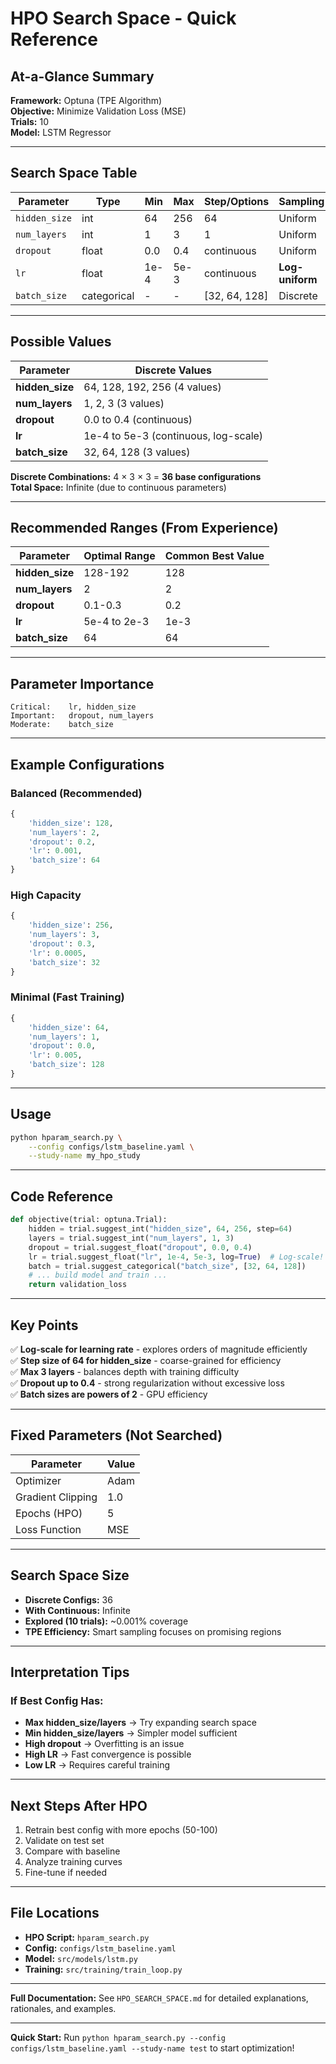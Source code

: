 # HPO Search Space - Quick Reference

## At-a-Glance Summary

**Framework:** Optuna (TPE Algorithm)  
**Objective:** Minimize Validation Loss (MSE)  
**Trials:** 10  
**Model:** LSTM Regressor  

---

## Search Space Table

| Parameter | Type | Min | Max | Step/Options | Sampling |
|-----------|------|-----|-----|--------------|----------|
| `hidden_size` | int | 64 | 256 | 64 | Uniform |
| `num_layers` | int | 1 | 3 | 1 | Uniform |
| `dropout` | float | 0.0 | 0.4 | continuous | Uniform |
| `lr` | float | 1e-4 | 5e-3 | continuous | **Log-uniform** |
| `batch_size` | categorical | - | - | [32, 64, 128] | Discrete |

---

## Possible Values

| Parameter | Discrete Values |
|-----------|----------------|
| **hidden_size** | 64, 128, 192, 256 (4 values) |
| **num_layers** | 1, 2, 3 (3 values) |
| **dropout** | 0.0 to 0.4 (continuous) |
| **lr** | 1e-4 to 5e-3 (continuous, log-scale) |
| **batch_size** | 32, 64, 128 (3 values) |

**Discrete Combinations:** 4 × 3 × 3 = **36 base configurations**  
**Total Space:** Infinite (due to continuous parameters)

---

## Recommended Ranges (From Experience)

| Parameter | Optimal Range | Common Best Value |
|-----------|---------------|-------------------|
| **hidden_size** | 128-192 | 128 |
| **num_layers** | 2 | 2 |
| **dropout** | 0.1-0.3 | 0.2 |
| **lr** | 5e-4 to 2e-3 | 1e-3 |
| **batch_size** | 64 | 64 |

---

## Parameter Importance

```
Critical:    lr, hidden_size
Important:   dropout, num_layers
Moderate:    batch_size
```

---

## Example Configurations

### Balanced (Recommended)
```python
{
    'hidden_size': 128,
    'num_layers': 2,
    'dropout': 0.2,
    'lr': 0.001,
    'batch_size': 64
}
```

### High Capacity
```python
{
    'hidden_size': 256,
    'num_layers': 3,
    'dropout': 0.3,
    'lr': 0.0005,
    'batch_size': 32
}
```

### Minimal (Fast Training)
```python
{
    'hidden_size': 64,
    'num_layers': 1,
    'dropout': 0.0,
    'lr': 0.005,
    'batch_size': 128
}
```

---

## Usage

```bash
python hparam_search.py \
    --config configs/lstm_baseline.yaml \
    --study-name my_hpo_study
```

---

## Code Reference

```python
def objective(trial: optuna.Trial):
    hidden = trial.suggest_int("hidden_size", 64, 256, step=64)
    layers = trial.suggest_int("num_layers", 1, 3)
    dropout = trial.suggest_float("dropout", 0.0, 0.4)
    lr = trial.suggest_float("lr", 1e-4, 5e-3, log=True)  # Log-scale!
    batch = trial.suggest_categorical("batch_size", [32, 64, 128])
    # ... build model and train ...
    return validation_loss
```

---

## Key Points

✅ **Log-scale for learning rate** - explores orders of magnitude efficiently  
✅ **Step size of 64 for hidden_size** - coarse-grained for efficiency  
✅ **Max 3 layers** - balances depth with training difficulty  
✅ **Dropout up to 0.4** - strong regularization without excessive loss  
✅ **Batch sizes are powers of 2** - GPU efficiency  

---

## Fixed Parameters (Not Searched)

| Parameter | Value |
|-----------|-------|
| Optimizer | Adam |
| Gradient Clipping | 1.0 |
| Epochs (HPO) | 5 |
| Loss Function | MSE |

---

## Search Space Size

- **Discrete Configs:** 36
- **With Continuous:** Infinite
- **Explored (10 trials):** ~0.001% coverage
- **TPE Efficiency:** Smart sampling focuses on promising regions

---

## Interpretation Tips

### If Best Config Has:
- **Max hidden_size/layers** → Try expanding search space
- **Min hidden_size/layers** → Simpler model sufficient
- **High dropout** → Overfitting is an issue
- **High LR** → Fast convergence is possible
- **Low LR** → Requires careful training

---

## Next Steps After HPO

1. Retrain best config with more epochs (50-100)
2. Validate on test set
3. Compare with baseline
4. Analyze training curves
5. Fine-tune if needed

---

## File Locations

- **HPO Script:** `hparam_search.py`
- **Config:** `configs/lstm_baseline.yaml`
- **Model:** `src/models/lstm.py`
- **Training:** `src/training/train_loop.py`

---

**Full Documentation:** See `HPO_SEARCH_SPACE.md` for detailed explanations, rationales, and examples.

---

**Quick Start:** Run `python hparam_search.py --config configs/lstm_baseline.yaml --study-name test` to start optimization!
